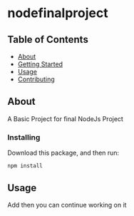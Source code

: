 # nodefinalproject

## Table of Contents

- [About](#about)
- [Getting Started](#getting_started)
- [Usage](#usage)
- [Contributing](../CONTRIBUTING.md)

## About <a name = "about"></a>

A Basic Project for final NodeJs Project

### Installing

Download this package, and then run:

```
npm install
```


## Usage <a name = "usage"></a>

Add then you can continue working on it
